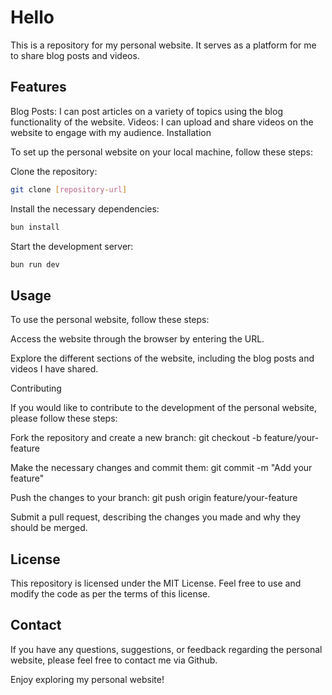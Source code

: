 # Hello

This is a repository for my personal website. It serves as a platform for me to share blog posts and videos.

## Features

Blog Posts: I can post articles on a variety of topics using the blog functionality of the website.
Videos: I can upload and share videos on the website to engage with my audience.
Installation

To set up the personal website on your local machine, follow these steps:

Clone the repository:

```bash
git clone [repository-url]
```

Install the necessary dependencies:

```bash
bun install
```

Start the development server:

```bash
bun run dev
```

## Usage

To use the personal website, follow these steps:

Access the website through the browser by entering the URL.

Explore the different sections of the website, including the blog posts and videos I have shared.

Contributing

If you would like to contribute to the development of the personal website, please follow these steps:

Fork the repository and create a new branch:
git checkout -b feature/your-feature

Make the necessary changes and commit them:
git commit -m "Add your feature"

Push the changes to your branch:
git push origin feature/your-feature

Submit a pull request, describing the changes you made and why they should be merged.

## License

This repository is licensed under the MIT License. Feel free to use and modify the code as per the terms of this license.

## Contact

If you have any questions, suggestions, or feedback regarding the personal website, please feel free to contact me via Github.

Enjoy exploring my personal website!